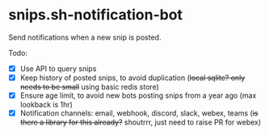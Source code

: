 # snips.sh-notification-bot

Send notifications when a new snip is posted.

Todo:

- [x] Use API to query snips
- [x] Keep history of posted snips, to avoid duplication (~~local sqlite? only needs to be small~~ using basic redis store)
- [x] Ensure age limit, to avoid new bots posting snips from a year ago (max lookback is 1hr)
- [x] Notification channels: email, webhook, discord, slack, webex, teams (~~is there a library for this already?~~ shoutrrr, just need to raise PR for webex)
